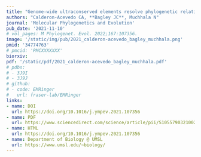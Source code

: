 ```yaml
---
title: "Genome-wide ultraconserved elements resolve phylogenetic relationships and biogeographic history among Neotropical leaf-nosed bats in the genus _Anoura_ (Phyllostomidae)."
authors: "Calderon-Acevedo CA, **Bagley JC**, Muchhala N"
journal: 'Molecular Phylogenetics and Evolution'
pub_date: '2021-11-10'
# vol_pages: M Phylogenet. Evol. 2022;167:107356.
image: '/static/img/pub/2021_calderon-acevedo_bagley_muchhala.png'
pmid: '34774763'
# pmcid: 'PMCXXXXXXX'
biorxiv: 
pdf: '/static/pdf/2021_calderon-acevedo_bagley_muchhala.pdf'
# pdbs:
# - 3J9I
# - 3J9J
# github:
# - code: EMRinger
#   url: fraser-lab/EMRinger
links:
- name: DOI
  url: https://doi.org/10.1016/j.ympev.2021.107356
- name: PDF
  url: https://www.sciencedirect.com/science/article/pii/S105579032100289X/pdfft?md5=c491f9e542964f04a1ddf1639ca0f232&pid=1-s2.0-S105579032100289X-main.pdf
- name: HTML
  url: https://doi.org/10.1016/j.ympev.2021.107356
- name: Department of Biology @ UMSL
  url: https://www.umsl.edu/~biology/
---
```


